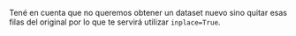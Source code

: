 Tené en cuenta que no queremos obtener un  dataset nuevo sino quitar esas filas del original por lo que te servirá utilizar `inplace=True`.
 

